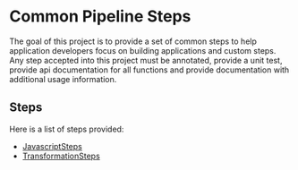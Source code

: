 # Common Pipeline Steps
The goal of this project is to provide a set of common steps to help application developers focus on building applications
and custom steps. Any step accepted into this project must be annotated, provide a unit test,
provide api documentation for all functions and provide documentation with additional usage information.

## Steps
Here is a list of steps provided:

* [JavascriptSteps](docs/javascriptsteps.md)
* [TransformationSteps](docs/transformationsteps.md)
